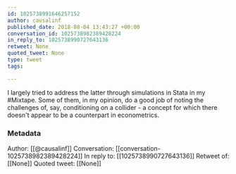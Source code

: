 ```yaml
---
id: 1025738991646257152
author: causalinf
published_date: 2018-08-04 13:43:27 +00:00
conversation_id: 1025738982389428224
in_reply_to: 1025738990727643136
retweet: None
quoted_tweet: None
type: tweet
tags:

---
```


I largely tried to address the latter through simulations in Stata in my #Mixtape. Some of them, in my opinion, do a good job of noting the challenges of, say, conditioning on a collider - a concept for which there doesn't appear to be a counterpart in econometrics.

### Metadata

Author: [[@causalinf]]
Conversation: [[conversation-1025738982389428224]]
In reply to: [[1025738990727643136]]
Retweet of: [[None]]
Quoted tweet: [[None]]
